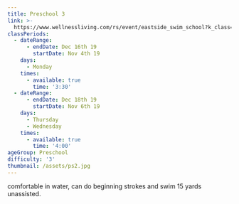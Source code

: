 ```yaml
---
title: Preschool 3
link: >-
  https://www.wellnessliving.com/rs/event/eastside_swim_school?k_class=136787&k_class_tab=10864
classPeriods:
  - dateRange:
      - endDate: Dec 16th 19
        startDate: Nov 4th 19
    days:
      - Monday
    times:
      - available: true
        time: '3:30'
  - dateRange:
      - endDate: Dec 18th 19
        startDate: Nov 6th 19
    days:
      - Thursday
      - Wednesday
    times:
      - available: true
        time: '4:00'
ageGroup: Preschool
difficulty: '3'
thumbnail: /assets/ps2.jpg
---
```

comfortable in water, can do beginning strokes and swim 15 yards unassisted.
